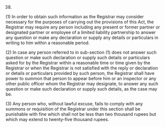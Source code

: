 38.
(1) In order to obtain such information as the Registrar may consider necessary for the purposes of carrying out the provisions of this Act, the Registrar may require any person including any present or former partner or designated partner or employee of a limited liability partnership to answer any question or make any declaration or supply any details or particulars in writing to him within a reasonable period.

(2) In case any person referred to in sub-section (1) does not answer such question or make such declaration or supply such details or particulars asked for by the Registrar within a reasonable time or time given by the Registrar or when the Registrar is not satisfied with the reply or declaration or details or particulars provided by such person, the Registrar shall have power to summon that person to appear before him or an inspector or any other public officer whom the Registrar may designate, to answer any such question or make such declaration or supply such details, as the case may be.

(3) Any person who, without lawful excuse, fails to comply with any summons or requisition of the Registrar under this section shall be punishable with fine which shall not be less than two thousand rupees but which may extend to twenty-five thousand rupees.
